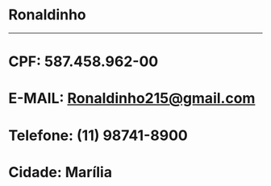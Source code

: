 # Ronaldinho

---

# CPF: 587.458.962-00
# E-MAIL: Ronaldinho215@gmail.com
# Telefone: (11) 98741-8900
# Cidade: Marília
